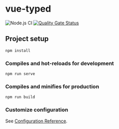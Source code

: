 # vue-typed
![Node.js CI](https://github.com/ming-tsai/vue-typed/workflows/Node.js%20CI/badge.svg?branch=master)
[![Quality Gate Status](https://sonarcloud.io/api/project_badges/measure?project=ming-tsai_vue-typed&metric=alert_status)](https://sonarcloud.io/dashboard?id=ming-tsai_vue-typed)

## Project setup
```
npm install
```

### Compiles and hot-reloads for development
```
npm run serve
```

### Compiles and minifies for production
```
npm run build
```

### Customize configuration
See [Configuration Reference](https://cli.vuejs.org/config/).
